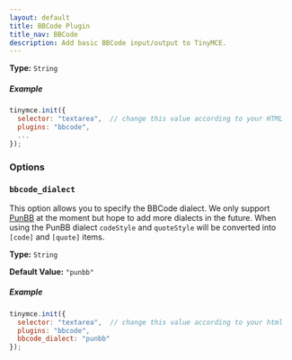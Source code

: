 ```yaml
---
layout: default
title: BBCode Plugin
title_nav: BBCode
description: Add basic BBCode input/output to TinyMCE.
---
```


**Type:** `String`

##### Example

```js
tinymce.init({
  selector: "textarea",  // change this value according to your HTML
  plugins: "bbcode",
  ...
});
```

### Options

### `bbcode_dialect`

This option allows you to specify the BBCode dialect. We only support [PunBB](http://punbb.informer.com/) at the moment but hope to add more dialects in the future. When using the PunBB dialect `codeStyle` and `quoteStyle` will be converted into `[code]` and `[quote]` items.

**Type:** `String`

**Default Value:** `"punbb"`

##### Example

```js
tinymce.init({
  selector: "textarea",  // change this value according to your html
  plugins: "bbcode",
  bbcode_dialect: "punbb"
});
```
